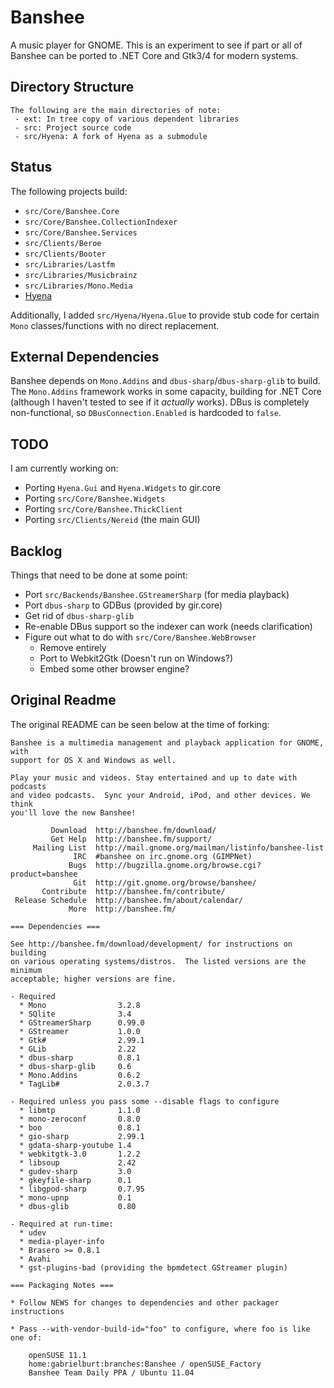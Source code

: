 # Banshee
A music player for GNOME. This is an experiment to see if part or all of
Banshee can be ported to .NET Core and Gtk3/4 for modern systems.

## Directory Structure
```
The following are the main directories of note:
 - ext: In tree copy of various dependent libraries
 - src: Project source code
 - src/Hyena: A fork of Hyena as a submodule
```

## Status
The following projects build:
 - `src/Core/Banshee.Core`
 - `src/Core/Banshee.CollectionIndexer`
 - `src/Core/Banshee.Services`
 - `src/Clients/Beroe`
 - `src/Clients/Booter`
 - `src/Libraries/Lastfm`
 - `src/Libraries/Musicbrainz`
 - `src/Libraries/Mono.Media`
 - [Hyena](https://github.com/firox263/Hyena)

Additionally, I added `src/Hyena/Hyena.Glue` to provide stub code for
certain `Mono` classes/functions with no direct replacement.

## External Dependencies
Banshee depends on `Mono.Addins` and `dbus-sharp`/`dbus-sharp-glib` to
build. The `Mono.Addins` framework works in some capacity, building for .NET Core
(although I haven't tested to see if it *actually* works). DBus is 
completely non-functional, so `DBusConnection.Enabled` is hardcoded to `false`.

## TODO
I am currently working on:
 - Porting `Hyena.Gui` and `Hyena.Widgets` to gir.core
 - Porting `src/Core/Banshee.Widgets`
 - Porting `src/Core/Banshee.ThickClient`
 - Porting `src/Clients/Nereid` (the main GUI)
 
## Backlog
Things that need to be done at some point:
 - Port `src/Backends/Banshee.GStreamerSharp` (for media playback)
 - Port `dbus-sharp` to GDBus (provided by gir.core)
 - Get rid of `dbus-sharp-glib`
 - Re-enable DBus support so the indexer can work (needs clarification)
 - Figure out what to do with `src/Core/Banshee.WebBrowser`
     - Remove entirely
     - Port to Webkit2Gtk (Doesn't run on Windows?)
     - Embed some other browser engine?

## Original Readme
The original README can be seen below at the time of forking:

```
Banshee is a multimedia management and playback application for GNOME, with
support for OS X and Windows as well.

Play your music and videos. Stay entertained and up to date with podcasts
and video podcasts.  Sync your Android, iPod, and other devices. We think
you'll love the new Banshee!

         Download  http://banshee.fm/download/
         Get Help  http://banshee.fm/support/
     Mailing List  http://mail.gnome.org/mailman/listinfo/banshee-list
              IRC  #banshee on irc.gnome.org (GIMPNet)
             Bugs  http://bugzilla.gnome.org/browse.cgi?product=banshee
              Git  http://git.gnome.org/browse/banshee/
       Contribute  http://banshee.fm/contribute/
 Release Schedule  http://banshee.fm/about/calendar/
             More  http://banshee.fm/
 
=== Dependencies ===

See http://banshee.fm/download/development/ for instructions on building
on various operating systems/distros.  The listed versions are the minimum
acceptable; higher versions are fine.

- Required
  * Mono                3.2.8
  * SQlite              3.4
  * GStreamerSharp      0.99.0
  * GStreamer           1.0.0
  * Gtk#                2.99.1
  * GLib                2.22
  * dbus-sharp          0.8.1
  * dbus-sharp-glib     0.6
  * Mono.Addins         0.6.2
  * TagLib#             2.0.3.7

- Required unless you pass some --disable flags to configure
  * libmtp              1.1.0
  * mono-zeroconf       0.8.0
  * boo                 0.8.1
  * gio-sharp           2.99.1
  * gdata-sharp-youtube 1.4
  * webkitgtk-3.0       1.2.2
  * libsoup             2.42
  * gudev-sharp         3.0
  * gkeyfile-sharp      0.1
  * libgpod-sharp       0.7.95
  * mono-upnp           0.1
  * dbus-glib           0.80

- Required at run-time:
  * udev
  * media-player-info
  * Brasero >= 0.8.1
  * Avahi
  * gst-plugins-bad (providing the bpmdetect GStreamer plugin)

=== Packaging Notes ===

* Follow NEWS for changes to dependencies and other packager instructions

* Pass --with-vendor-build-id="foo" to configure, where foo is like one of:

    openSUSE 11.1
    home:gabrielburt:branches:Banshee / openSUSE_Factory
    Banshee Team Daily PPA / Ubuntu 11.04
```
